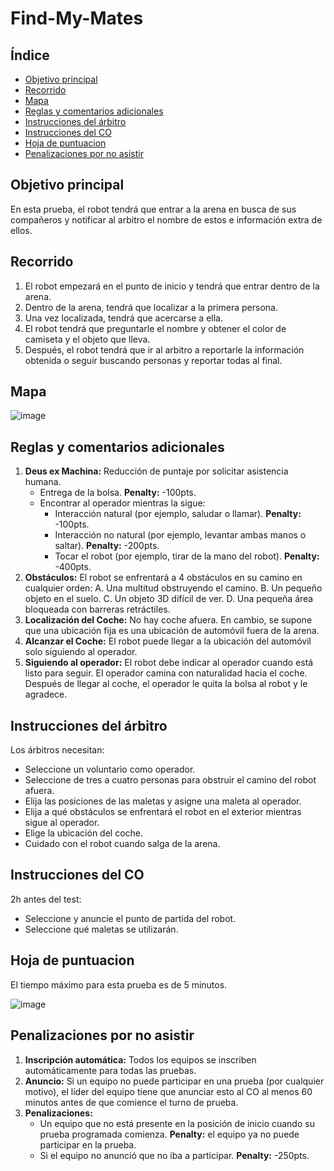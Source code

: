 # Find-My-Mates
## Índice
- [Objetivo principal](#Objetivo-principal)
- [Recorrido](#Recorrido)
- [Mapa](#Mapa)
- [Reglas y comentarios adicionales](#Reglas-y-comentarios-adicionales)
- [Instrucciones del árbitro](#Instrucciones-del-árbitro)
- [Instrucciones del CO](#Instrucciones-del-CO)
- [Hoja de puntuacion](#Hoja-de-puntuacion)
- [Penalizaciones por no asistir](#Penalizaciones-por-no-asistir)

## Objetivo principal
En esta prueba, el robot tendrá que entrar a la arena en busca de sus compañeros y notificar al arbitro el nombre
de estos e información extra de ellos.

## Recorrido
1. El robot empezará en el punto de inicio y tendrá que entrar dentro de la arena.
2. Dentro de la arena, tendrá que localizar a la primera persona.
3. Una vez localizada, tendrá que acercarse a ella.
4. El robot tendrá que preguntarle el nombre y obtener el color de camiseta y el objeto que lleva.
5. Después, el robot tendrá que ir al arbitro a reportarle la información obtenida o seguir buscando personas
y reportar todas al final.

## Mapa

![image](https://user-images.githubusercontent.com/90789825/167893945-866015df-cdeb-4221-b71f-f3fd2b7b0063.png)

## Reglas y comentarios adicionales
1. **Deus ex Machina:** Reducción de puntaje por solicitar asistencia humana.
   - Entrega de la bolsa. **Penalty:** -100pts.
   - Encontrar al operador mientras la sigue:
     - Interacción natural (por ejemplo, saludar o llamar). **Penalty:** -100pts.
     - Interacción no natural (por ejemplo, levantar ambas manos o saltar). **Penalty:** -200pts.
     - Tocar el robot (por ejemplo, tirar de la mano del robot). **Penalty:** -400pts.
2. **Obstáculos:** El robot se enfrentará a 4 obstáculos en su camino en cualquier orden:
   A. Una multitud obstruyendo el camino.
   B. Un pequeño objeto en el suelo.
   C. Un objeto 3D difícil de ver.
   D. Una pequeña área bloqueada con barreras retráctiles.
3. **Localización del Coche:** No hay coche afuera. En cambio, se supone que una ubicación fija es una ubicación de automóvil fuera de la arena.
4. **Alcanzar el Coche:** El robot puede llegar a la ubicación del automóvil solo siguiendo al operador.
5. **Siguiendo al operador:** El robot debe indicar al operador cuando está listo para
seguir. El operador camina con naturalidad hacia el coche. Después de llegar al coche, el operador
le quita la bolsa al robot y le agradece.
## Instrucciones del árbitro
Los árbitros necesitan:
- Seleccione un voluntario como operador.
- Seleccione de tres a cuatro personas para obstruir el camino del robot afuera.
- Elija las posiciones de las maletas y asigne una maleta al operador.
- Elija a qué obstáculos se enfrentará el robot en el exterior mientras sigue al operador.
- Elige la ubicación del coche.
- Cuidado con el robot cuando salga de la arena.
## Instrucciones del CO
2h antes del test:
- Seleccione y anuncie el punto de partida del robot.
- Seleccione qué maletas se utilizarán.
## Hoja de puntuacion
El tiempo máximo para esta prueba es de 5 minutos.

![image](https://user-images.githubusercontent.com/90789825/167893506-03bcd9d0-700f-471c-9462-edb518a2540c.png)

## Penalizaciones por no asistir
1. **Inscripción automática:** Todos los equipos se inscriben automáticamente para todas las pruebas.
2. **Anuncio:** Si un equipo no puede participar en una prueba (por cualquier motivo), el líder del equipo
tiene que anunciar esto al CO al menos 60 minutos antes de que comience el turno de prueba.
3. **Penalizaciones:**
   - Un equipo que no está presente en la posición de inicio cuando su prueba programada comienza. **Penalty:** el equipo ya no puede participar en la prueba.
   - Si el equipo no anunció que no iba a participar. **Penalty:** -250pts.
